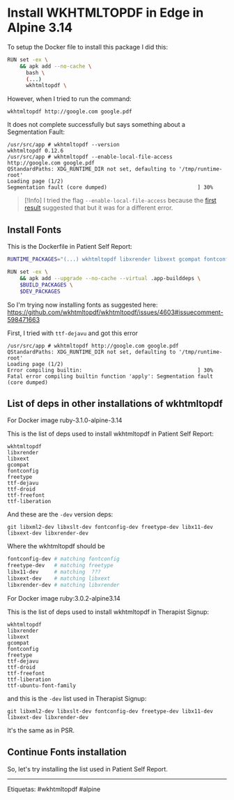# Install WKHTMLTOPDF in Edge in Alpine 3.14

To setup the Docker file to install this package I did this:
```bash
RUN set -ex \
    && apk add --no-cache \
      bash \
      (...)
      wkhtmltopdf \
```

However, when I tried to run the command:
```
wkhtmltopdf http://google.com google.pdf
```

It does not complete successfully but says something about a Segmentation Fault:
```
/usr/src/app # wkhtmltopdf --version
wkhtmltopdf 0.12.6
/usr/src/app # wkhtmltopdf --enable-local-file-access http://google.com google.pdf
QStandardPaths: XDG_RUNTIME_DIR not set, defaulting to '/tmp/runtime-root'
Loading page (1/2)
Segmentation fault (core dumped)                             ] 30%
```

> [!Info]
> I tried the flag `--enable-local-file-access` because the [first result](https://stackoverflow.com/a/62315247/1407371) suggested that but it was for a different error.

## Install Fonts

This is the Dockerfile in Patient Self Report:
```bash
RUNTIME_PACKAGES="(...) wkhtmltopdf libxrender libxext gcompat fontconfig freetype ttf-dejavu ttf-droid ttf-freefont ttf-liberation"

RUN set -ex \
    && apk add --upgrade --no-cache --virtual .app-builddeps \
    $BUILD_PACKAGES \
    $DEV_PACKAGES
```

So I'm trying now installing fonts as suggested here: https://github.com/wkhtmltopdf/wkhtmltopdf/issues/4603#issuecomment-598471663

First, I tried with `ttf-dejavu` and got this error
```
/usr/src/app # wkhtmltopdf http://google.com google.pdf
QStandardPaths: XDG_RUNTIME_DIR not set, defaulting to '/tmp/runtime-root'
Loading page (1/2)
Error compiling builtin:                                     ] 30%
Fatal error compiling builtin function 'apply': Segmentation fault (core dumped)
```

## List of deps in other installations of wkhtmltopdf

For Docker image ruby-3.1.0-alpine-3.14

This is the list of deps used to install wkhtmltopdf in Patient Self Report:
```
wkhtmltopdf
libxrender
libxext
gcompat
fontconfig
freetype
ttf-dejavu
ttf-droid
ttf-freefont
ttf-liberation
```

And these are the `-dev` version deps:
```
git libxml2-dev libxslt-dev fontconfig-dev freetype-dev libx11-dev libxext-dev libxrender-dev
```

Where the wkhtmltopdf should be
```bash
fontconfig-dev # matching fontconfig
freetype-dev   # matching freetype
libx11-dev     # matching  ???
libxext-dev    # matching libxext
libxrender-dev # matching libxrender
```

For Docker image ruby:3.0.2-alpine3.14

This is the list of deps used to install wkhtmltopdf in Therapist Signup:
```
wkhtmltopdf
libxrender
libxext
gcompat
fontconfig
freetype
ttf-dejavu
ttf-droid
ttf-freefont
ttf-liberation
ttf-ubuntu-font-family
```

and this is the `-dev` list used in Therapist Signup:
```
git libxml2-dev libxslt-dev fontconfig-dev freetype-dev libx11-dev libxext-dev libxrender-dev
```

It's the same as in PSR.

## Continue Fonts installation

So, let's try installing the list used in Patient Self Report.



---

Etiquetas: #wkhtmltopdf #alpine